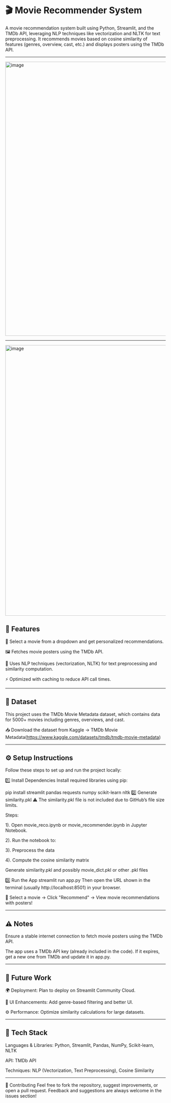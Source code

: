 # 🎬 Movie Recommender System

A movie recommendation system built using Python, Streamlit, and the TMDb API, leveraging NLP techniques like vectorization and NLTK for text preprocessing.
It recommends movies based on cosine similarity of features (genres, overview, cast, etc.) and displays posters using the TMDb API.

----
<img width="1121" height="859" alt="image" src="https://github.com/user-attachments/assets/b69f64a6-bfef-4d2c-8c7e-ebe984869edb" />

-----
<img width="1170" height="848" alt="image" src="https://github.com/user-attachments/assets/86a8e7fc-673a-4714-b244-6fe0839ffc55" />

## 📌 Features

🎯 Select a movie from a dropdown and get personalized recommendations.

🖼️ Fetches movie posters using the TMDb API.

🧠 Uses NLP techniques (vectorization, NLTK) for text preprocessing and similarity computation.

⚡ Optimized with caching to reduce API call times.

---

## 📂 Dataset
This project uses the TMDb Movie Metadata dataset, which contains data for 5000+ movies including genres, overviews, and cast.

📥 Download the dataset from Kaggle → TMDb Movie Metadata(https://www.kaggle.com/datasets/tmdb/tmdb-movie-metadata)

---

## ⚙️ Setup Instructions
Follow these steps to set up and run the project locally:

1️⃣ Install Dependencies
Install required libraries using pip:

pip install streamlit pandas requests numpy scikit-learn nltk
2️⃣ Generate similarity.pkl
⚠️ The similarity.pkl file is not included due to GitHub’s file size limits.

Steps:

1). Open movie_reco.ipynb or movie_recommender.ipynb in Jupyter Notebook.

2). Run the notebook to:

3). Preprocess the data

4). Compute the cosine similarity matrix

Generate similarity.pkl and possibly movie_dict.pkl or other .pkl files

3️⃣ Run the App
streamlit run app.py
Then open the URL shown in the terminal (usually http://localhost:8501) in your browser.

🎥 Select a movie → Click "Recommend" → View movie recommendations with posters!

---

## ⚠️ Notes
Ensure a stable internet connection to fetch movie posters using the TMDb API.

The app uses a TMDb API key (already included in the code). If it expires, get a new one from TMDb and update it in app.py.

---

## 🚧 Future Work
🌍 Deployment: Plan to deploy on Streamlit Community Cloud.

💅 UI Enhancements: Add genre-based filtering and better UI.

⚙️ Performance: Optimize similarity calculations for large datasets.

---

## 🧰 Tech Stack
Languages & Libraries: Python, Streamlit, Pandas, NumPy, Scikit-learn, NLTK

API: TMDb API

Techniques: NLP (Vectorization, Text Preprocessing), Cosine Similarity

---
🤝 Contributing
Feel free to fork the repository, suggest improvements, or open a pull request.
Feedback and suggestions are always welcome in the issues section!
